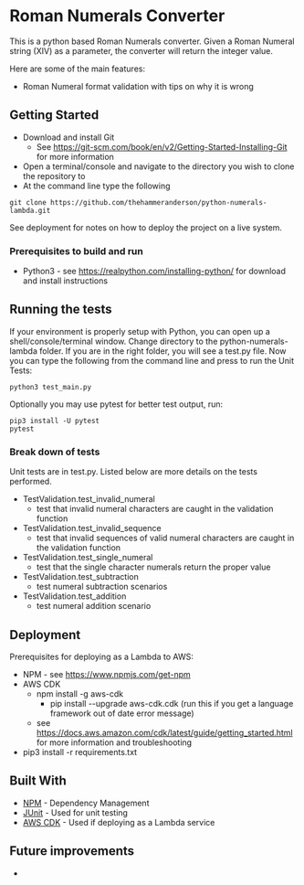 # Roman Numerals Converter

This is a python based Roman Numerals converter.  Given a Roman Numeral string (XIV) as a parameter, the converter will return the integer value.

Here are some of the main features:
* Roman Numeral format validation with tips on why it is wrong

## Getting Started

* Download and install Git
  * See https://git-scm.com/book/en/v2/Getting-Started-Installing-Git for more information
* Open a terminal/console and navigate to the directory you wish to clone the repository to
* At the command line type the following
```
git clone https://github.com/thehammeranderson/python-numerals-lambda.git
```

See deployment for notes on how to deploy the project on a live system.

### Prerequisites to build and run

* Python3 - see https://realpython.com/installing-python/ for download and install instructions

## Running the tests

If your environment is properly setup with Python, you can open up a shell/console/terminal window.  Change directory to the python-numerals-lambda folder.  If you are in the right folder, you will see a test.py file.  Now you can type the following from the command line and press <return> to run the Unit Tests:

```
python3 test_main.py
```

Optionally you may use pytest for better test output, run:
```
pip3 install -U pytest
pytest
```

### Break down of tests

Unit tests are in test.py.  Listed below are more details on the tests performed.

* TestValidation.test_invalid_numeral
    * test that invalid numeral characters are caught in the validation function
* TestValidation.test_invalid_sequence
    * test that invalid sequences of valid numeral characters are caught in the validation function
* TestValidation.test_single_numeral
    * test that the single character numerals return the proper value
* TestValidation.test_subtraction
    * test numeral subtraction scenarios
* TestValidation.test_addition
    * test numeral addition scenario

## Deployment

Prerequisites for deploying as a Lambda to AWS:
* NPM - see https://www.npmjs.com/get-npm
* AWS CDK
    * npm install -g aws-cdk
        * pip install --upgrade aws-cdk.cdk (run this if you get a language framework out of date error message)
    * see https://docs.aws.amazon.com/cdk/latest/guide/getting_started.html for more information and troubleshooting
* pip3 install -r requirements.txt 

## Built With

* [NPM](https://www.python.org/) - Dependency Management
* [JUnit](https://junit.org/junit5/) - Used for unit testing
* [AWS CDK](https://docs.aws.amazon.com/cdk/latest/guide/home.html) - Used if deploying as a Lambda service

## Future improvements

* 
